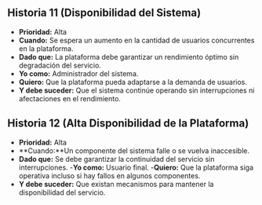 

## Historia 11 (Disponibilidad del Sistema)
- **Prioridad:** Alta
- **Cuando:** Se espera un aumento en la cantidad de usuarios concurrentes en la plataforma.
- **Dado que:** La plataforma debe garantizar un rendimiento óptimo sin degradación del servicio.
- **Yo como:** Administrador del sistema.
- **Quiero:** Que la plataforma pueda adaptarse a la demanda de usuarios.
- **Y debe suceder:** Que el sistema continúe operando sin interrupciones ni afectaciones en el rendimiento.

## Historia 12 (Alta Disponibilidad de la Plataforma)
- **Prioridad:** Alta
- **Cuando:**Un componente del sistema falle o se vuelva inaccesible.
- **Dado que:** Se debe garantizar la continuidad del servicio sin interrupciones.
-**Yo como:** Usuario final.
-**Quiero:** Que la plataforma siga operativa incluso si hay fallos en algunos componentes.
- **Y debe suceder:** Que existan mecanismos para mantener la disponibilidad del servicio.
